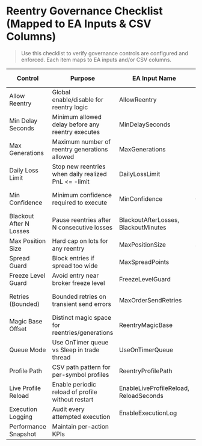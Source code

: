 
# Reentry Governance Checklist (Mapped to EA Inputs & CSV Columns)

> Use this checklist to verify governance controls are configured and enforced. Each item maps to EA inputs and/or CSV columns.

| Control | Purpose | EA Input Name | CSV Column | Default | Range / Rule | Enforcement Point | Telemetry / DB Column | Failure Action | Notes |
|---|---|---|---|---|---|---|---|---|---|
| Allow Reentry | Global enable/disable for reentry logic | AllowReentry |  | 1 | 0 or 1 | Analyzer/Governance Gate | trades_<SYMBOL>.is_reentry | Skip reentry | Gate before queue/execute |
| Min Delay Seconds | Minimum allowed delay before any reentry executes | MinDelaySeconds | DelaySeconds | 0 | >= 0 | Governance Gate + Executor | reentry_executions_<SYMBOL>.ts | Enforce max(actual, min) | Per-action delay must not be less than this |
| Max Generations | Maximum number of reentry generations allowed | MaxGenerations |  | 0 | >= 0 integer | Analyzer/Governance Gate | trades_<SYMBOL>.reentry_generation | Stop chain | Check generation before enqueue |
| Daily Loss Limit | Stop new reentries when daily realized PnL <= -limit | DailyLossLimit |  |  | currency amount | Governance Gate | aggregated day PnL | Stop chain & disable | Reset by broker day rollover |
| Min Confidence | Minimum confidence required to execute | MinConfidence | ConfidenceAdjustment |  | 0.0–1.0 (or model-based) | Governance Gate | reentry_executions_<SYMBOL>.confidence | Skip reentry | Requires EA to compute confidence metric |
| Blackout After N Losses | Pause reentries after N consecutive losses | BlackoutAfterLosses, BlackoutMinutes |  |  | N>=1; minutes>=0 | Governance Gate | counters in EA state | Disable for window | Track consecutive losses and timestamps |
| Max Position Size | Hard cap on lots for any reentry | MaxPositionSize | SizeMultiplier |  | >0; broker cap | Executor (pre-OrderSend) | reentry_executions_<SYMBOL>.size_lots | Clamp/Skip | Clamp to min(broker max, governance cap) |
| Spread Guard | Block entries if spread too wide | MaxSpreadPoints |  |  | points/pips | Executor (pre-OrderSend) | execution error logs | Skip | Compare current spread to limit |
| Freeze Level Guard | Avoid entry near broker freeze level | FreezeLevelGuard |  | 1 | 0 or 1 | Executor (pre-OrderSend) | execution error logs | Skip | Check distance to SL/TP vs freeze level |
| Retries (Bounded) | Bounded retries on transient send errors | MaxOrderSendRetries |  | 2 | >=0 integer | Executor | reentry_executions_<SYMBOL>.status,error | Abort chain on hard errors | Backoff between retries |
| Magic Base Offset | Distinct magic space for reentries/generations | ReentryMagicBase |  |  | integer | Executor | trades_<SYMBOL>.* | N/A | e.g., base+1000+generation for lineage |
| Queue Mode | Use OnTimer queue vs Sleep in trade thread | UseOnTimerQueue |  | 1 | 0 or 1 | Scheduler | execution timing | N/A | Re-check guards right before OrderSend |
| Profile Path | CSV path pattern for per-symbol profiles | ReentryProfilePath |  |  | path | Init/Loader | config files | N/A | e.g., MQL4/Files/config/<SYMBOL>_reentry.csv |
| Live Profile Reload | Enable periodic reload of profile without restart | EnableLiveProfileReload, ReloadSeconds |  | 0 | 0 or 1; seconds>=5 | OnTimer Loader | profile version tag | Skip reload | Optional enhancement |
| Execution Logging | Audit every attempted execution | EnableExecutionLog |  | 1 | 0 or 1 | Executor/Post-Trade | reentry_executions_<SYMBOL> | N/A | Append-only logging |
| Performance Snapshot | Maintain per-action KPIs |  |  | auto | derived | Analytics Job | reentry_performance_<SYMBOL> | N/A | Updated nightly or on schedule |
